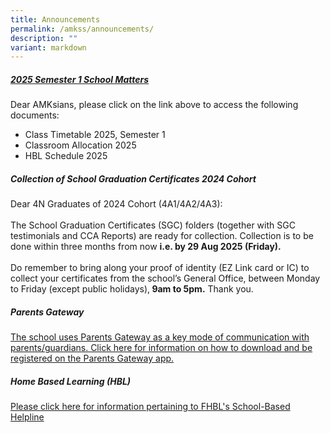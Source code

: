 ```yaml
---
title: Announcements
permalink: /amkss/announcements/
description: ""
variant: markdown
---
```

##### **[2025 Semester 1 School Matters](/amksian-experience/2025-semester-1-school-matters/)**
Dear AMKsians, please click on the link above to access the following documents:
*  Class Timetable 2025, Semester 1
*  Classroom Allocation 2025
*  HBL Schedule 2025


##### **Collection of School Graduation Certificates 2024 Cohort** 

Dear 4N Graduates of 2024 Cohort (4A1/4A2/4A3): <br> <br>
The School Graduation Certificates (SGC) folders (together with SGC testimonials and CCA Reports) are ready for collection. Collection is to be done within three months from now <b>i.e. by 29 Aug 2025 (Friday). </b><br><br>
Do remember to bring along your proof of identity (EZ Link card or IC) to collect your certificates from the school’s General Office, between Monday to Friday (except public holidays),<b> 9am to 5pm.</b> Thank you. 

##### **Parents Gateway**  

[The school uses Parents Gateway as a key mode of communication with parents/guardians. Click here for information on how to download and be registered on the Parents Gateway app.](/files/PG%20Step%20by%20Step%20Guide.pdf)


##### **Home Based Learning (HBL)**

[Please click here for information pertaining to FHBL's School-Based Helpline](/files/Ang%20Mo%20Kio%20Secondary%20School%20-%20HBL.pdf)